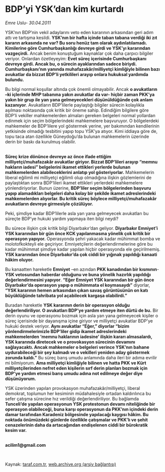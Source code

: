 # BDP’yi YSK’dan kim kurtardı

*Emre Uslu- 30.04.2011*

<div class="yazi"><p>YSK’nın BDP’nin vekil adaylarını veto eden kararının arkasından geri adım attı ve tartışma kesildi. <b>YSK’nın bir hafta içinde taban tabana verdiği iki zıt kararın arkasında ne var? Bu soru henüz tam olarak aydınlatılamadı. Kimilerine göre Cumhurbaşkanlığı devreye girdi ve YSK’yı kararından vazgeçirdi.</b> Ancak benim konuştuğum kaynaklar çok daha çarpıcı bilgiler veriyor. Onlardan özetleyeyim: <b>Evet süreç içerisinde Cumhurbaşkanı devreye girdi. Ancak bu, o sürecin ayaklarından sadece biriydi. Cumhurbaşkanı’nın yanında muhafazakâr/milliyetçi kimliğiyle bilinen bazı avukatlar da bizzat BDP’li yetkilileri arayıp onlara hukuksal yardımda bulundu.</b> </p>
<p>Bu bilgi normal koşullar altında çok önemli olmayabilir. Ancak <b>o avukatların –ki içlerinde MHP tabanına yakın avukatlar da var- hiçbir zaman PKK’ya yakın bir grup ile yan yana gelmeyecekleri düşünüldüğünde çok anlam kazanıyor</b>. Avukatların BDP’lilerle paylaştığı bilgiler sürecin kolaylıkla aşılması noktasında çok kritik bir öneme sahip. Edindiğim bilgilere göre BDP’li vekiller mahkemelerden almaları gereken belgeleri normal yollardan edinmek için seçim bölgelerindeki mahkemelere başvuruyor. O bölgelerdeki mahkemeler de BDP’lilere yol göstermek yerine, yer bakımından kendilerinin yetkisinde olmadığı tesbitini yapıp topu YSK’ya atıyor. Kimi iddiaya göre de, topu taca atan özellikle Güneydoğu’da bulunan mahkemelerin üzerinde derin bir baskı da kurulmuş olabilir. </p>
<p><b><br/>Süreç krize dönünce devreye az önce ifade ettiğim milliyetçi/muhafazakâr avukatlar giriyor. Bizzat BDP’lileri arayıp “memnu hakların iadesi” belgelerini ikamet ettikleri yerlerde bulunan mahkemelerden alabileceklerini anlatıp yol gösteriyorlar.</b> Mahkemelerin liberal eğilimli mi milliyetçi eğilimli olup olmadığına ilişkin gözlemlerini de paylaştıktan sonra BDP’lileri ikamet ettikleri yerlerdeki mahkemelere yönlendiriyorlar. Bunun üzerine, <b>BDP’liler seçim bölgelerinden başvuru yapıp alamadıkları belgeleri daha kolay bir şekilde ikamet adreslerindeki mahkemelerden alıyorlar. Bu kritik süreç böylece milliyetçi/muhafazakâr avukatların devreye girmesiyle çözülüyor.</b> </p>
<p>Peki, şimdiye kadar BDP’lilerle asla yan yana gelmeyecek avukatları bu süreçte BDP’ye hukuki yardım yapmaya iten bilgi neydi? </p>
<p>Bu sürece ilişkin çok kritik bilgi Diyarbakır’dan geliyor. <b>Diyarbakır Emniyet’i YSK kararından bir gün önce KCK yapılanmasına yönelik çok kritik bir operasyon yapıyor.</b> Operasyonda şehri yakacak kadar mühimmat bomba ve molotofkokteyli ele geçiriyor. Emniyetçilerin değerlendirmelerine göre bu kadar mühimmat şimdiye kadar yapılan hiçbir operasyonda ele geçirilmemiş. <b>YSK kararından önce Diyarbakır’da çok ciddi bir yığınak yapıldığı kanaati hâkim oluyor.</b> </p>
<p>Bu kanaatten hareketle <b>Emniyet</b> –en azından <b>PKK kanadından bir kısmının</b>- <b>YSK vetosundan haberdar olduğunu ve buna yönelik hazırlık yapıldığı değerlendirmesini yapıyor</b>. <b>“Eğer Emniyet YSK kararından bir gün önce Diyarbakır’da operasyon yapıp o mühimmata el koymasaydı”</b> diyorlar, <b>“YSK kararının hemen arkasından çıkan savaş görüntüsünün on katı büyüklüğünde tahribata yol açabilecek kargaşa olabilirdi.”</b> </p>
<p>Buradan hareketle <b>YSK kararının derin bir operasyon olduğu değerlendiriliyor. O avukatları BDP’ye yardım etmeye iten dürtü de bu.</b> Bir derin oyunu ve operasyonu bozmak için asla yan yana gelmeyecek kişiler o süreç içerisinde bir dayanışma içine giriyor ve milliyetçi avukatlar BDP’ye hukuki destek veriyor. <b>Aynı avukatlar “Eğer,” diyorlar “bizim yönlendirmelerimizle BDP’liler gidip ikamet adreslerindeki mahkemelerden ‘memnu haklarının iadesine’ ilişkin kararı almasalardı, YSK kararında diretecek ve o provokasyon sürecinin devamını sağlayacaktı. Ancak mahkemeler o belgeleri verince YSK’nın bahane uydurabileceği bir şey kalmadı ve o vekilleri yeniden aday göstermek zorunda kaldı.”</b> Bu süreç barış umudu anlamında daha ileri bir adıma evrilir mi bilmiyorum. <b>Ama milliyetçi kimliğiyle bilinen ve hatta PKK ve Kürt milliyetçilerinden nefret eden kişilerin sırf derin planları bozmak için BDP’ye yardım etmesi barış umudu adına not edilmeye değer diye düşünüyorum.</b> </p>
<p>YSK üzerinden yapılan provokasyon muhafazakâr/milliyetçi, liberal demokrat, toplumun her kesiminin müdahalesiyle ortadan kaldırılınca bu sefer çatışma sürecine hız verildiği değerlendiriliyor. Bu bağlamda <b>Tunceli’de yapılan operasyonun YSK protestonun devamı niteliğinde bir operasyon olabileceği, buna karşı operasyonun da PKK’nın içindeki derin damar tarafından Karadeniz bölgesinde yapılacağı kaygısı hâkim. Bu noktada önümüzdeki günlerde özellikle çatışmalar ve PKK’lı ve şehit cenazelerinin daha da artacağından endişelenen ciddi bir bürokratik kesim var.</b></p>
<p><b><br/>acilim1@gmail.com</b></p>
<p><b> </b></p>
</div>

Kaynak: [taraf.com.tr](http://www.taraf.com.tr/emre-uslu/makale-bdp-yi-ysk-dan-kim-kurtardi.htm), [web.archive.org (arşiv bağlantısı)](http://web.archive.org/web/20130823121215/http://www.taraf.com.tr/emre-uslu/makale-bdp-yi-ysk-dan-kim-kurtardi.htm)
